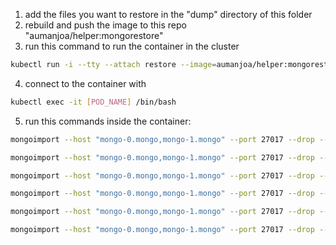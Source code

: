 1. add the files you want to restore in the "dump" directory of this folder
2. rebuild and push the image to this repo "aumanjoa/helper:mongorestore"
3. run this command to run the container in the cluster

```bash
kubectl run -i --tty --attach restore --image=aumanjoa/helper:mongorestore
```

4. connect to the container with 

```bash
kubectl exec -it [POD_NAME] /bin/bash
```

5. run this commands inside the container:

```bash
mongoimport --host "mongo-0.mongo,mongo-1.mongo" --port 27017 --drop --db chronas-api --collection areas --file /home/dump/areas.json

mongoimport --host "mongo-0.mongo,mongo-1.mongo" --port 27017 --drop --db chronas-api --collection markers --file /home/dump/markers.json

mongoimport --host "mongo-0.mongo,mongo-1.mongo" --port 27017 --drop --db chronas-api --collection discussions --file /home/dump/discussions.json

mongoimport --host "mongo-0.mongo,mongo-1.mongo" --port 27017 --drop --db chronas-api --collection forums --file /home/dump/forums.json

mongoimport --host "mongo-0.mongo,mongo-1.mongo" --port 27017 --drop --db chronas-api --collection metadatas --file /home/dump/metadatas.json

mongoimport --host "mongo-0.mongo,mongo-1.mongo" --port 27017 --drop --db chronas-api --collection opinions --file /home/dump/opinions.json
```
